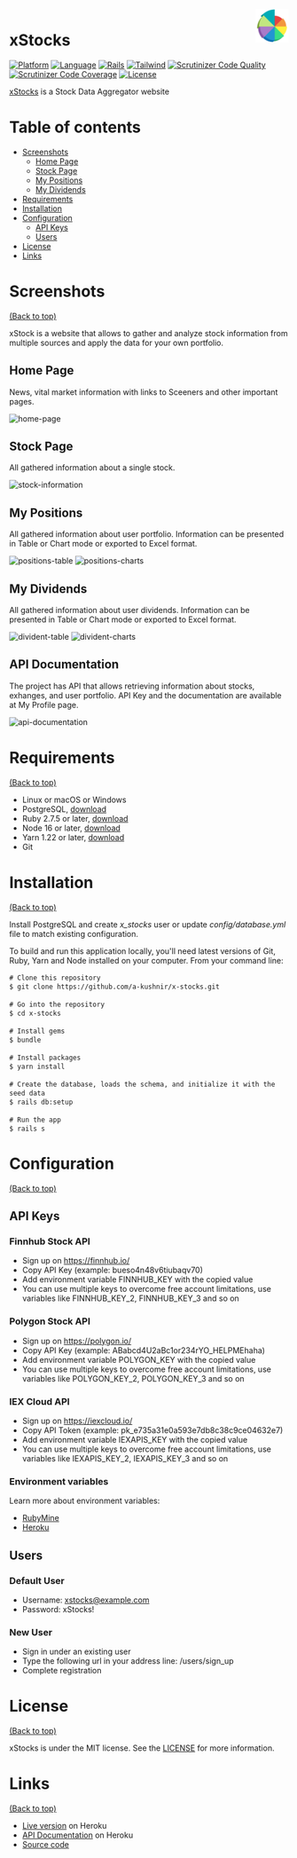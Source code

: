 <a href="http://x-stocks.herokuapp.com/">
    <img src="https://raw.githubusercontent.com/a-kushnir/x-stocks/main/app/assets/images/favicon/favicon.svg" alt="xStocks logo" title="xStocks" align="right" height="60" />
</a>

# xStocks

[![Platform](https://img.shields.io/badge/platform-windows%20%7C%20macos%20%7C%20linux-blue)](https://img.shields.io/badge/platform-windows%20%7C%20macos%20%7C%20linux-blue)
[![Language](https://img.shields.io/badge/language-ruby-orange)](https://img.shields.io/badge/language-ruby-orange)
[![Rails](https://img.shields.io/gem/v/rails?label=rails)](https://img.shields.io/gem/v/rails?label=rails)
[![Tailwind](https://img.shields.io/github/package-json/dependency-version/a-kushnir/x-stocks/tailwindcss?label=tailwind)](https://img.shields.io/github/package-json/dependency-version/a-kushnir/x-stocks/tailwindcss?label=tailwind)
[![Scrutinizer Code Quality](https://img.shields.io/scrutinizer/quality/g/a-kushnir/x-stocks/main)](https://img.shields.io/scrutinizer/quality/g/a-kushnir/x-stocks/main)
[![Scrutinizer Code Coverage](https://img.shields.io/scrutinizer/coverage/g/a-kushnir/x-stocks/main)](https://img.shields.io/scrutinizer/coverage/g/a-kushnir/x-stocks/main)
[![License](https://img.shields.io/github/license/a-kushnir/x-stocks)](https://img.shields.io/github/license/a-kushnir/x-stocks)

[xStocks](http://x-stocks.herokuapp.com/) is a Stock Data Aggregator website

# Table of contents

- [Screenshots](#screenshots)
    - [Home Page](#home-page)
    - [Stock Page](#stock-page)
    - [My Positions](#my-positions)
    - [My Dividends](#my-dividends)
- [Requirements](#requirements)
- [Installation](#installation)
- [Configuration](#configuration)
    - [API Keys](#api-keys)
    - [Users](#users)
- [License](#license)
- [Links](#links)

# Screenshots

[(Back to top)](#table-of-contents)

xStock is a website that allows to gather and analyze stock information from multiple sources and apply the data for your own portfolio.

## Home Page
News, vital market information with links to Sceeners and other important pages.

![home-page](https://user-images.githubusercontent.com/1454297/92982276-a58df780-f45a-11ea-897a-34c22b7cb71f.png)

## Stock Page
All gathered information about a single stock.

![stock-information](https://user-images.githubusercontent.com/1454297/109260607-b12c6b00-77bb-11eb-86e1-7c22afa8389c.png)

## My Positions
All gathered information about user portfolio. Information can be presented in Table or Chart mode or exported to Excel format.

![positions-table](https://user-images.githubusercontent.com/1454297/92982317-dff79480-f45a-11ea-83a3-55d0abec70e3.png)
![positions-charts](https://user-images.githubusercontent.com/1454297/92982319-e259ee80-f45a-11ea-9744-69176ec46e09.png)

## My Dividends
All gathered information about user dividends. Information can be presented in Table or Chart mode or exported to Excel format.

![divident-table](https://user-images.githubusercontent.com/1454297/92982334-f30a6480-f45a-11ea-9ce7-9855bd6fd86a.png)
![divident-charts](https://user-images.githubusercontent.com/1454297/92982335-f4d42800-f45a-11ea-86ca-3b1a607eefe9.png)

## API Documentation
The project has API that allows retrieving information about stocks, exhanges, and user portfolio. API Key and the documentation are available at My Profile page.

![api-documentation](https://user-images.githubusercontent.com/1454297/109259195-f307e200-77b8-11eb-8a0f-7936b16daecb.png)

# Requirements

[(Back to top)](#table-of-contents)

* Linux or macOS or Windows
* PostgreSQL, [download](https://www.postgresql.org/download/)
* Ruby 2.7.5 or later, [download](https://www.ruby-lang.org/en/downloads/)
* Node 16 or later, [download](https://nodejs.org/en/download/)
* Yarn 1.22 or later, [download](https://classic.yarnpkg.com/en/docs/install/)
* Git

# Installation

[(Back to top)](#table-of-contents)

Install PostgreSQL and create _x_stocks_ user or update _config/database.yml_ file to match existing configuration.

To build and run this application locally, you'll need latest versions of Git, Ruby, Yarn and Node installed on your computer. From your command line:

```
# Clone this repository
$ git clone https://github.com/a-kushnir/x-stocks.git

# Go into the repository
$ cd x-stocks

# Install gems
$ bundle

# Install packages
$ yarn install

# Create the database, loads the schema, and initialize it with the seed data
$ rails db:setup

# Run the app
$ rails s
```

# Configuration

[(Back to top)](#table-of-contents)

## API Keys

### Finnhub Stock API
* Sign up on https://finnhub.io/
* Copy API Key (example: bueso4n48v6tiubaqv70)
* Add environment variable FINNHUB_KEY with the copied value
* You can use multiple keys to overcome free account limitations, use variables like FINNHUB_KEY_2, FINNHUB_KEY_3 and so on

### Polygon Stock API
* Sign up on https://polygon.io/
* Copy API Key (example: ABabcd4U2aBc1or234rYO_HELPMEhaha)
* Add environment variable POLYGON_KEY with the copied value
* You can use multiple keys to overcome free account limitations, use variables like POLYGON_KEY_2, POLYGON_KEY_3 and so on

### IEX Cloud API
* Sign up on https://iexcloud.io/
* Copy API Token (example: pk_e735a31e0a593e7db8c38c9ce04632e7)
* Add environment variable IEXAPIS_KEY with the copied value
* You can use multiple keys to overcome free account limitations, use variables like IEXAPIS_KEY_2, IEXAPIS_KEY_3 and so on

### Environment variables

Learn more about environment variables:
* [RubyMine](https://www.jetbrains.com/help/objc/add-environment-variables-and-program-arguments.html)
* [Heroku](https://devcenter.heroku.com/articles/config-vars)

## Users

### Default User
* Username: xstocks@example.com
* Password: xStocks!

### New User
* Sign in under an existing user
* Type the following url in your address line: /users/sign_up
* Complete registration

# License

[(Back to top)](#table-of-contents)

xStocks is under the MIT license. See the [LICENSE](https://github.com/a-kushnir/x-stocks/blob/main/LICENSE) for more information.

# Links

[(Back to top)](#table-of-contents)

* [Live version](http://x-stocks.herokuapp.com/) on Heroku
* [API Documentation](http://x-stocks.herokuapp.com/api_docs) on Heroku
* [Source code](https://github.com/a-kushnir/x-stocks)
